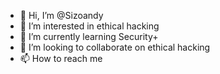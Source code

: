 - 👋 Hi, I’m @Sizoandy
- 👀 I’m interested in ethical hacking
- 🌱 I’m currently learning Security+
- 💞️ I’m looking to collaborate on ethical hacking
- 📫 How to reach me 

<!---
Sizoandy/Sizoandy is a ✨ special ✨ repository because its `README.md` (this file) appears on your GitHub profile.
You can click the Preview link to take a look at your changes.
--->

